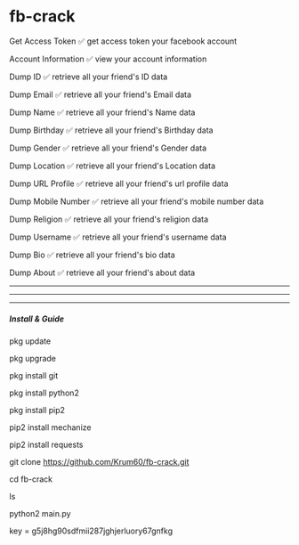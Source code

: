 # fb-crack
Get Access Token	✅	get access token your facebook account

Account Information	✅	view your account information

Dump ID	✅	retrieve all your friend's ID data

Dump Email	✅	retrieve all your friend's Email data

Dump Name	✅	retrieve all your friend's Name data

Dump Birthday	✅	retrieve all your friend's Birthday data

Dump Gender	✅	retrieve all your friend's Gender data

Dump Location	✅	retrieve all your friend's Location data

Dump URL Profile	✅	retrieve all your friend's url profile data

Dump Mobile Number	✅	retrieve all your friend's mobile number data

Dump Religion	✅	retrieve all your friend's religion data

Dump Username	✅	retrieve all your friend's username data

Dump Bio	✅	retrieve all your friend's bio data

Dump About	✅	retrieve all your friend's about data

----------------------------------------------------------------------
----------------------------------------------------------------------
----------------------------------------------------------------------


##### Install & Guide

pkg update

pkg upgrade

pkg install git

pkg install python2

pkg install pip2

pip2 install mechanize

pip2 install requests

git clone https://github.com/Krum60/fb-crack.git

cd fb-crack

ls

python2 main.py


key = g5j8hg90sdfmii287jghjerluory67gnfkg








